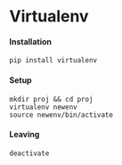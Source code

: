 Virtualenv
==========


#### Installation

	pip install virtualenv

#### Setup

	mkdir proj && cd proj
	virtualenv newenv
	source newenv/bin/activate

#### Leaving 

	deactivate
